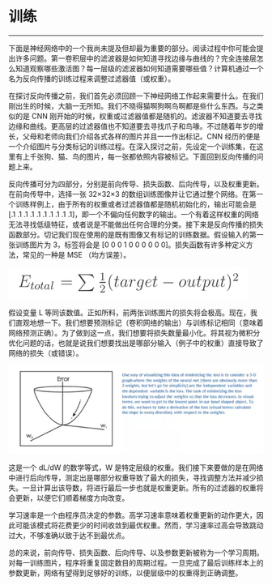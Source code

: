 # 训练

---

下面是神经网络中的一个我尚未提及但却最为重要的部分。阅读过程中你可能会提出许多问题。第一卷积层中的滤波器是如何知道寻找边缘与曲线的？完全连接层怎么知道观察哪些激活图？每一层级的滤波器如何知道需要哪些值？计算机通过一个名为反向传播的训练过程来调整过滤器值（或权重）。



在探讨反向传播之前，我们首先必须回顾一下神经网络工作起来需要什么。在我们刚出生的时候，大脑一无所知。我们不晓得猫啊狗啊鸟啊都是些什么东西。与之类似的是 CNN 刚开始的时候，权重或过滤器值都是随机的。滤波器不知道要去寻找边缘和曲线。更高层的过滤器值也不知道要去寻找爪子和鸟喙。不过随着年岁的增长，父母和老师向我们介绍各式各样的图片并且一一作出标记。CNN 经历的便是一个介绍图片与分类标记的训练过程。在深入探讨之前，先设定一个训练集，在这里有上千张狗、猫、鸟的图片，每一张都依照内容被标记。下面回到反向传播的问题上来。



反向传播可分为四部分，分别是前向传导、损失函数、后向传导，以及权重更新。在前向传导中，选择一张 32×32×3 的数组训练图像并让它通过整个网络。在第一个训练样例上，由于所有的权重或者过滤器值都是随机初始化的，输出可能会是 [.1 .1 .1 .1 .1 .1 .1 .1 .1 .1]，即一个不偏向任何数字的输出。一个有着这样权重的网络无法寻找低级特征，或者说是不能做出任何合理的分类。接下来是反向传播的损失函数部分。切记我们现在使用的是既有图像又有标记的训练数据。假设输入的第一张训练图片为 3，标签将会是 [0 0 0 1 0 0 0 0 0 0]。损失函数有许多种定义方法，常见的一种是 MSE （均方误差）。


![](/images/650.webp)


假设变量 L 等同该数值。正如所料，前两张训练图片的损失将会极高。现在，我们直观地想一下。我们想要预测标记（卷积网络的输出）与训练标记相同（意味着网络预测正确）。为了做到这一点，我们想要将损失数量最小化。将其视为微积分优化问题的话，也就是说我们想要找出是哪部分输入（例子中的权重）直接导致了网络的损失（或错误）。



![](/images/651.webp)



这是一个 dL/dW 的数学等式，W 是特定层级的权重。我们接下来要做的是在网络中进行后向传导，测定出是哪部分权重导致了最大的损失，寻找调整方法并减少损失。一旦计算出该导数，将进行最后一步也就是权重更新。所有的过滤器的权重将会更新，以便它们顺着梯度方向改变。







学习速率是一个由程序员决定的参数。高学习速率意味着权重更新的动作更大，因此可能该模式将花费更少的时间收敛到最优权重。然而，学习速率过高会导致跳动过大，不够准确以致于达不到最优点。





总的来说，前向传导、损失函数、后向传导、以及参数更新被称为一个学习周期。对每一训练图片，程序将重复固定数目的周期过程。一旦完成了最后训练样本上的参数更新，网络有望得到足够好的训练，以便层级中的权重得到正确调整。